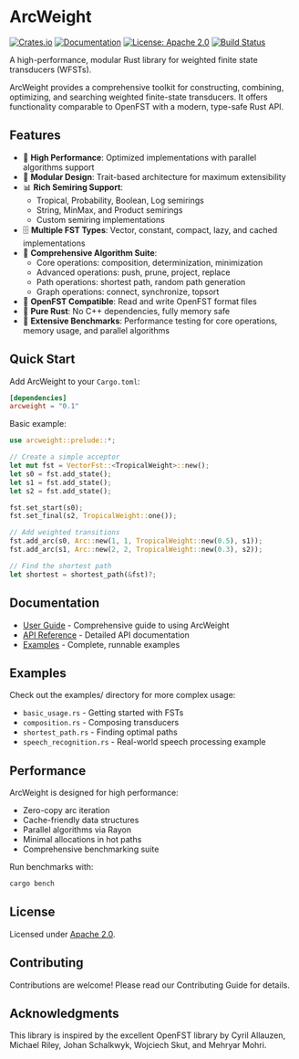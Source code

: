 # ArcWeight

[![Crates.io](https://img.shields.io/crates/v/arcweight.svg)](https://crates.io/crates/arcweight)
[![Documentation](https://docs.rs/arcweight/badge.svg)](https://docs.rs/arcweight)
[![License: Apache 2.0](https://img.shields.io/badge/License-Apache%202.0-blue.svg)](https://www.apache.org/licenses/LICENSE-2.0)
[![Build Status](https://github.com/yourusername/arcweight/workflows/CI/badge.svg)](https://github.com/yourusername/arcweight/actions)

A high-performance, modular Rust library for weighted finite state transducers (WFSTs).

ArcWeight provides a comprehensive toolkit for constructing, combining, optimizing, and searching weighted finite-state transducers. It offers functionality comparable to OpenFST with a modern, type-safe Rust API.

## Features

- 🚀 **High Performance**: Optimized implementations with parallel algorithms support
- 🔧 **Modular Design**: Trait-based architecture for maximum extensibility
- 📊 **Rich Semiring Support**: 
  - Tropical, Probability, Boolean, Log semirings
  - String, MinMax, and Product semirings
  - Custom semiring implementations
- 🗄️ **Multiple FST Types**: Vector, constant, compact, lazy, and cached implementations
- 🔄 **Comprehensive Algorithm Suite**:
  - Core operations: composition, determinization, minimization
  - Advanced operations: push, prune, project, replace
  - Path operations: shortest path, random path generation
  - Graph operations: connect, synchronize, topsort
- 📁 **OpenFST Compatible**: Read and write OpenFST format files
- 🦀 **Pure Rust**: No C++ dependencies, fully memory safe
- 🧪 **Extensive Benchmarks**: Performance testing for core operations, memory usage, and parallel algorithms

## Quick Start

Add ArcWeight to your `Cargo.toml`:

```toml
[dependencies]
arcweight = "0.1"
```

Basic example:

```rust
use arcweight::prelude::*;

// Create a simple acceptor
let mut fst = VectorFst::<TropicalWeight>::new();
let s0 = fst.add_state();
let s1 = fst.add_state();
let s2 = fst.add_state();

fst.set_start(s0);
fst.set_final(s2, TropicalWeight::one());

// Add weighted transitions
fst.add_arc(s0, Arc::new(1, 1, TropicalWeight::new(0.5), s1));
fst.add_arc(s1, Arc::new(2, 2, TropicalWeight::new(0.3), s2));

// Find the shortest path
let shortest = shortest_path(&fst)?;
```

## Documentation

- [User Guide](docs/guide.md) - Comprehensive guide to using ArcWeight
- [API Reference](https://docs.rs/arcweight) - Detailed API documentation
- [Examples](examples/) - Complete, runnable examples

## Examples

Check out the examples/ directory for more complex usage:

- `basic_usage.rs` - Getting started with FSTs
- `composition.rs` - Composing transducers
- `shortest_path.rs` - Finding optimal paths
- `speech_recognition.rs` - Real-world speech processing example

## Performance

ArcWeight is designed for high performance:

- Zero-copy arc iteration
- Cache-friendly data structures
- Parallel algorithms via Rayon
- Minimal allocations in hot paths
- Comprehensive benchmarking suite

Run benchmarks with:
```bash
cargo bench
```

## License

Licensed under [Apache 2.0](LICENSE).

## Contributing

Contributions are welcome! Please read our Contributing Guide for details.

## Acknowledgments

This library is inspired by the excellent OpenFST library by Cyril Allauzen, Michael Riley, Johan Schalkwyk, Wojciech Skut, and Mehryar Mohri.
